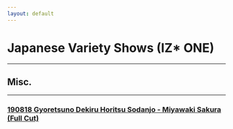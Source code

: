 ```yaml
---
layout: default
---
```


# Japanese Variety Shows (IZ* ONE)
* * *

## Misc.
<hr>
<h3><a href="./190818.html">190818 Gyoretsuno Dekiru Horitsu Sodanjo - Miyawaki Sakura (Full Cut)</a></h3>


<h3><a href="./"></a></h3>
